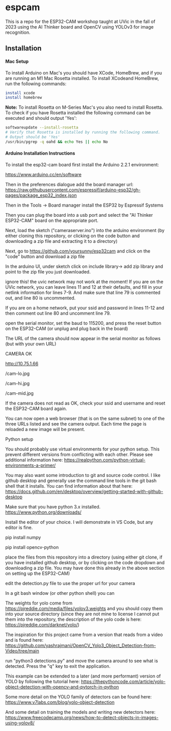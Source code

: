 # espcam
This is a repo for the ESP32-CAM workshop taught at UVic in the fall of 2023 using the AI Thinker board and OpenCV using YOLOv3 for image recognition.

## Installation

#### Mac Setup

To install Arduino on Mac's you should have XCode, HomeBrew, and if you are running an M1 Mac Rosetta installed. To install XCodeand HomeBrew, run the following commands:

```bash
install xcode
install homebrew
```

**Note:** To install Rosetta on M-Series Mac's you also need to install Rosetta. To check if you have Rosetta installed the following command can be executed and should output 'Yes':

```bash
softwareupdate --install-rosetta
# Verify that Rosetta is installed by running the following command.
# Output should be 'Yes'
/usr/bin/pgrep -q oahd && echo Yes || echo No
```

#### Arduino Installation Instructions

To install the esp32-cam board first install the Arduino 2.2.1 environment:

https://www.arduino.cc/en/software

Then in the preferences dialogue add the board manager url: https://raw.githubusercontent.com/espressif/arduino-esp32/gh-pages/package_esp32_index.json

Then in the Tools -> Board manager install the ESP32 by Espressif Systems

Then you can plug the board into a usb port and select the "AI Thinker ESP32-CAM" board on the appropriate port.

Next, load the sketch ("cameraserver.ino") into the arduino environment (by either cloning this repository, or clicking on the code button and downloading a zip file and extracting it to a directory)

Next, go to https://github.com/yoursunny/esp32cam and click on the "code" button and download a zip file

In the arduino UI, under sketch click on include library-> add zip library and point to the zip file you just downloaded.

ignore this! the uvic network may not work at the moment! If you are on the UVic network, you can leave lines 11 and 12 at their defaults, and fill in your netlink information for lines 7-9. And make sure that line 79 is commented out, and line 80 is uncommented.

If you are on a home network, put your ssid and password in lines 11-12 and then comment out line 80 and uncomment line 79.

open the serial monitor, set the baud to 115200, and press the reset button on the ESP32-CAM (or unplug and plug back in the board)

The URL of the camera should now appear in the serial monitor as follows (but with your own URL)

CAMERA OK

http://10.75.1.66

  /cam-lo.jpg

  /cam-hi.jpg

  /cam-mid.jpg

  If the camera does not read as OK, check your ssid and username and reset the ESP32-CAM board again.

  You can now open a web browser (that is on the same subnet) to one of the three URLs listed and see the camera output. Each time the page is reloaded a new image will be present.

Python setup

You should probably use virtual environments for your python setup. This prevent different versions from conflicting with each other. Please see additional information here: https://realpython.com/python-virtual-environments-a-primer/

You may also want some introduction to git and source code control. I like github desktop and generally use the command line tools in the git bash shell that it installs. You can find information about that here: https://docs.github.com/en/desktop/overview/getting-started-with-github-desktop

Make sure that you have python 3.x installed. https://www.python.org/downloads/

Install the editor of your choice. I will demonstrate in VS Code, but any editor is fine.

pip install numpy

pip install opencv-python

place the files from this repository into a directory (using either git clone, if you have installed github desktop, or by clicking on the code dropdown and downloading a zip file. You may have done this already in the above section on setting up the ESP32-CAM)

edit the detection.py file to use the proper url for your camera

In a git bash window (or other python shell) you can 

The weights for yolo come from https://pjreddie.com/media/files/yolov3.weights and you should copy them into your source directory (since they are not mine to license I cannot put them into the repository, the description of the yolo code is here: https://pjreddie.com/darknet/yolo/)

The inspiration for this project came from a version that reads from a video and is found here: https://github.com/yashrajmani/OpenCV_Yolo3_Object_Detection-from-Video/tree/main

run "python3 detections.py" and move the camera around to see what is detected. Press the "q" key to exit the application.

This example can be extended to a later (and more performant) version of YOLO by following the tutorial here: https://thepythoncode.com/article/yolo-object-detection-with-opencv-and-pytorch-in-python

Some more detail on the YOLO family of detectors can be found here: https://www.v7labs.com/blog/yolo-object-detection

And some detail on training the models and writing new detectors here: https://www.freecodecamp.org/news/how-to-detect-objects-in-images-using-yolov8/

